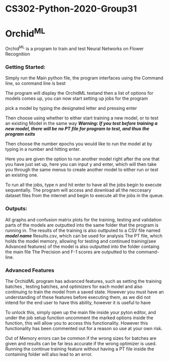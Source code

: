 # CS302-Python-2020-Group31


# Orchid<sup>ML</sup>

Orchid<sup>ML</sup> is a program to train and test Neural Networks on Flower Recognition

### Getting Started:
Simply run the Main python file, the program interfaces using the Command line, so command line is best

The program will display the OrchidML textand then a list of options for models comes up, you can now start setting up jobs for the program

pick a model by typing the designated letter and pressing enter

Then choose using whether to either start training a new model, or to test an existing Model in the same way
***Warning: If you test before training a new model, there will be no PT file for program to test, and thus the program exits***

Then choose the number epochs you would like to run the model at by typing in a number and hitting enter.

Here you are given the option to run another model right after the one that you have just set up, here you can input y and enter, which will then take you through the same
menus to create another model to either run or test an existing one.

To run all the jobs, type n and hit enter to have all the jobs begin to execute sequentially. The program will access and download all the neccesary dataset files from the
internet and begin to execute all the jobs in the queue.

### Outputs:
All graphs and confusion matrix plots for the training, testing and validation parts of the models are outputted into the same folder that the program is running in.
The results of the training is also outtputed to a CSV file named ***model name*** Results.csv, which can be used for analysis
The PT file, which holds the model memory, allowing for testing and continued training(see Advanced features) of the model is also outputted into the folder containg the main file
The Precision and F-1 scores are outputted to the command-line.


### Advanced Features

The OrchidML program has advanced features, such as setting the training batches , testing batches, and optimizers for each model and also continuing to train the model from a 
saved state. However you must have an understanding of these features before executing them, as we did not intend for the end user to have this ability, however it is useful to have

To unlock this, simply open up the main file inside your pyton editor, and under the job setup function uncomment the marked options inside
the function, this will allow you to access this functionality. However this functionality has been commented out for a reason so use at your own risk.

Out of Memory errors can be common if the wrong sizes for batches are given and results can be far less accurate if the wrong optimizer is used. 
Running the continue training feature without having a PT file inside the containing folder will also lead to an error.



